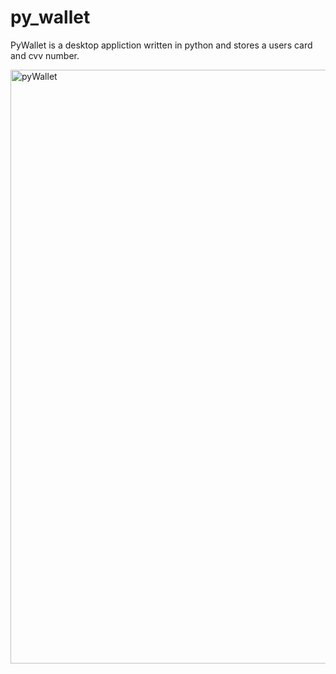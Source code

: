 # py_wallet
PyWallet is a desktop appliction written in python and stores a users card and cvv number. 

<img width="950" alt="pyWallet" src="https://user-images.githubusercontent.com/84860195/188944537-af68ec42-54a2-4d4d-9c3d-107285947827.png">





